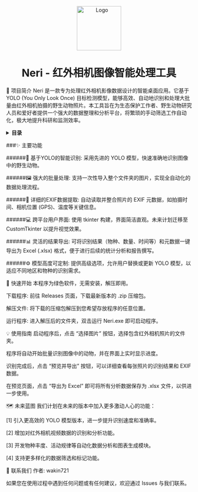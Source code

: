 <div align="center">
<img src="res/logo.png" alt="Logo" width="120" height="120">
<h1 align="center">Neri - 红外相机图像智能处理工具</h1>
</div>

<div align="center">

</div>

📖 项目简介
Neri 是一款专为处理红外相机影像数据设计的智能桌面应用。它基于 YOLO (You Only Look Once) 目标检测模型，能够高效、自动地识别和处理大批量由红外相机拍摄的野生动物照片。本工具旨在为生态保护工作者、野生动物研究人员和爱好者提供一个强大的数据整理和分析平台，将繁琐的手动筛选工作自动化，极大地提升科研和监测效率。

<details>
<summary><strong>目录</strong></summary>
<ol>
<li><a href="#-主要功能">主要功能</a></li>
<li><a href="#-应用截图">应用截图</a></li>
<li><a href="#-快速开始">快速开始</a></li>
<li><a href="#-使用指南">使用指南</a></li>
<li><a href="#-未来蓝图">未来蓝图</a></li>
<li><a href="#-如何贡献">如何贡献</a></li>
<li><a href="#-开源许可">开源许可</a></li>
<li><a href="#-联系我们">联系我们</a></li>
</ol>
</details>

###✨ 主要功能

######🎯 基于YOLO的智能识别: 采用先进的 YOLO 模型，快速准确地识别图像中的野生动物。

######🖼️ 强大的批量处理: 支持一次性导入整个文件夹的图片，实现全自动化的数据处理流程。

######📄 详细的EXIF数据提取: 自动读取并整合照片的 EXIF 元数据，如拍摄时间、相机位置 (GPS)、温度等关键信息。

######💻 跨平台用户界面: 使用 tkinter 构建，界面简洁直观。未来计划迁移至 CustomTkinter 以提升视觉效果。

######📊 灵活的结果导出: 可将识别结果（物种、数量、时间等）和元数据一键导出为 Excel (.xlsx) 格式，便于进行后续的统计分析和报告撰写。

######⚙️ 模型高度可定制: 提供高级选项，允许用户替换或更新 YOLO 模型，以适应不同地区和物种的识别需求。


🚀 快速开始
本程序为绿色软件，无需安装，解压即用。

下载程序: 前往 Releases 页面，下载最新版本的 .zip 压缩包。

解压文件: 将下载的压缩包解压到您希望存放程序的任意位置。

运行程序: 进入解压后的文件夹，双击运行 Neri.exe 即可启动程序。

💡 使用指南
启动程序后，点击 “选择图片” 按钮，选择包含红外相机照片的文件夹。

程序将自动开始批量识别图像中的动物，并在界面上实时显示进度。

识别完成后，点击 “预览并导出” 按钮，可以详细查看每张照片的识别结果和 EXIF 数据。

在预览页面，点击 “导出为 Excel” 即可将所有分析数据保存为 .xlsx 文件，以供进一步使用。

🗺️ 未来蓝图
我们计划在未来的版本中加入更多激动人心的功能：

[1] 引入更高效的 YOLO 模型版本，进一步提升识别速度和准确率。

[2] 增加对红外相机视频数据的识别和分析功能。

[3] 开发物种丰度、活动规律等自动化数据分析和图表生成模块。

[4] 支持更多样化的数据筛选和标记功能。



📧 联系我们
作者: wakin721

如果您在使用过程中遇到任何问题或有任何建议，欢迎通过 Issues 与我们联系。
